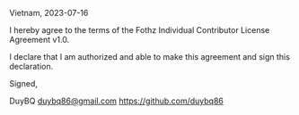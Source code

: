 Vietnam, 2023-07-16

I hereby agree to the terms of the Fothz Individual Contributor License
Agreement v1.0.

I declare that I am authorized and able to make this agreement and sign this
declaration.

Signed,

DuyBQ duybq86@gmail.com https://github.com/duybq86
